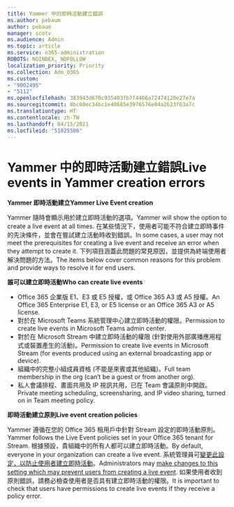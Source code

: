 ```yaml
---
title: Yammer 中的即時活動建立錯誤
ms.author: pebaum
author: pebaum
manager: scotv
ms.audience: Admin
ms.topic: article
ms.service: o365-administration
ROBOTS: NOINDEX, NOFOLLOW
localization_priority: Priority
ms.collection: Adm_O365
ms.custom:
- "9002495"
- "5112"
ms.openlocfilehash: 383943d670c935403fb7f4466a72474120e27e7a
ms.sourcegitcommit: 8bc60ec34bc1e40685e3976576e04a2623f63a7c
ms.translationtype: HT
ms.contentlocale: zh-TW
ms.lasthandoff: 04/15/2021
ms.locfileid: "51825506"
---
```

# <a name="live-events-in-yammer-creation-errors"></a><span data-ttu-id="ff4ab-102">Yammer 中的即時活動建立錯誤</span><span class="sxs-lookup"><span data-stu-id="ff4ab-102">Live events in Yammer creation errors</span></span>

<span data-ttu-id="ff4ab-103">**Yammer 即時活動建立**</span><span class="sxs-lookup"><span data-stu-id="ff4ab-103">**Yammer Live Event creation**</span></span>

<span data-ttu-id="ff4ab-104">Yammer 隨時會顯示用於建立即時活動的選項。</span><span class="sxs-lookup"><span data-stu-id="ff4ab-104">Yammer will show the option to create a live event at all times.</span></span> <span data-ttu-id="ff4ab-105">在某些情況下，使用者可能不符合建立即時事件的先決條件，並會在嘗試建立活動時收到錯誤。</span><span class="sxs-lookup"><span data-stu-id="ff4ab-105">In some cases, a user may not meet the prerequisites for creating a live event and receive an error when they attempt to create it.</span></span> <span data-ttu-id="ff4ab-106">下列項目涵蓋此問題的常見原因，並提供為終端使用者解決問題的方法。</span><span class="sxs-lookup"><span data-stu-id="ff4ab-106">The items below cover common reasons for this problem and provide ways to resolve it for end users.</span></span>

<span data-ttu-id="ff4ab-107">**誰可以建立即時活動**</span><span class="sxs-lookup"><span data-stu-id="ff4ab-107">**Who can create live events**</span></span>
- <span data-ttu-id="ff4ab-108">Office 365 企業版 E1、E3 或 E5 授權，或 Office 365 A3 或 A5 授權。</span><span class="sxs-lookup"><span data-stu-id="ff4ab-108">An Office 365 Enterprise E1, E3, or E5 license or an Office 365 A3 or A5 license.</span></span>
- <span data-ttu-id="ff4ab-109">對於在 Microsoft Teams 系統管理中心建立即時活動的權限。</span><span class="sxs-lookup"><span data-stu-id="ff4ab-109">Permission to create live events in Microsoft Teams admin center.</span></span>
- <span data-ttu-id="ff4ab-110">對於在 Microsoft Stream 中建立即時活動的權限 (針對使用外部廣播應用程式或裝置產生的活動)。</span><span class="sxs-lookup"><span data-stu-id="ff4ab-110">Permission to create live events in Microsoft Stream (for events produced using an external broadcasting app or device).</span></span>
- <span data-ttu-id="ff4ab-111">組織中的完整小組成員資格 (不能是來賓或其他組織)。</span><span class="sxs-lookup"><span data-stu-id="ff4ab-111">Full team membership in the org (can’t be a guest or from another org).</span></span>
- <span data-ttu-id="ff4ab-112">私人會議排程、畫面共用及 IP 視訊共用，已在 Team 會議原則中開啟。</span><span class="sxs-lookup"><span data-stu-id="ff4ab-112">Private meeting scheduling, screensharing, and IP video sharing, turned on in Team meeting policy.</span></span>

<span data-ttu-id="ff4ab-113">**即時活動建立原則**</span><span class="sxs-lookup"><span data-stu-id="ff4ab-113">**Live event creation policies**</span></span>

<span data-ttu-id="ff4ab-114">Yammer 遵循在您的 Office 365 租用戶中針對 Stream 設定的即時活動原則。</span><span class="sxs-lookup"><span data-stu-id="ff4ab-114">Yammer follows the Live Event policies set in your Office 365 tenant for Stream.</span></span> <span data-ttu-id="ff4ab-115">根據預設，貴組織中的所有人都可以建立即時活動。</span><span class="sxs-lookup"><span data-stu-id="ff4ab-115">By default, everyone in your organization can create a live event.</span></span> <span data-ttu-id="ff4ab-116">系統管理員可[變更此設定，以防止使用者建立即時活動](https://docs.microsoft.com/stream/live-event-administration#enabling-and-restricting-users-to-creating)。</span><span class="sxs-lookup"><span data-stu-id="ff4ab-116">Administrators may [make changes to this setting which may prevent users from creating a live event](https://docs.microsoft.com/stream/live-event-administration#enabling-and-restricting-users-to-creating).</span></span> <span data-ttu-id="ff4ab-117">如果使用者收到原則錯誤，請務必檢查使用者是否具有建立即時活動的權限。</span><span class="sxs-lookup"><span data-stu-id="ff4ab-117">It is important to check that users have permissions to create live events if they receive a policy error.</span></span>
